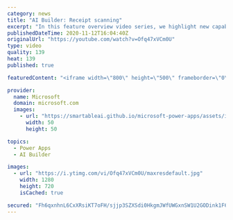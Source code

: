 ```yaml
---
category: news
title: "AI Builder: Receipt scanning"
excerpt: "In this feature overview video series, we highlight new capabilities included in the latest update to AI Builder.  Receipt scanning is a new AI Builder feature that processes receipts to identify and extract information. The AI model identifies receipt data, merchant information, total price, and taxes"
publishedDateTime: 2020-11-12T16:04:40Z
originalUrl: "https://youtube.com/watch?v=Ofq47xVCm0U"
type: video
quality: 139
heat: 139
published: true

featuredContent: "<iframe width=\"800\" height=\"500\" frameborder=\"0\" src=\"https://www.youtube.com/embed/Ofq47xVCm0U\" allow=\"accelerometer; autoplay; encrypted-media; gyroscope; picture-in-picture\" allowfullscreen></iframe>"

provider:
  name: Microsoft
  domain: microsoft.com
  images:
    - url: "https://smartableai.github.io/microsoft-power-apps/assets/images/organizations/microsoft.com-50x50.jpg"
      width: 50
      height: 50

topics:
  - Power Apps
  - AI Builder

images:
  - url: "https://i.ytimg.com/vi/Ofq47xVCm0U/maxresdefault.jpg"
    width: 1280
    height: 720
    isCached: true

secured: "Fh6qxnhnL6CxXRsiKT7oFH/sjjp3SZXSdi0HkgmJWfUWGxnSW1U2GODink1F6spWXFAAtEeT2N8mkdkc7sIe+UmhiOsRtT03KQSHpSTCEdLSk6nUEzrLGkmGgnPCR1Fz7nr7+9xfzVP+y6ubUmHW7AzdgzWEiIobAz52JE/Cw8IBDHw00K4UCch0cpU9N3GxgCBNiWjRAr/MVR4SjRsQoT1naN+fOA8xLejiSJ0nEhiAj/N1CyptO1VqATi1fhDW9Mx3yTBIHxO2kl+KcyoAje4iN8w3uSaulfhIMH+cfDnUipMWvmvWrtVtaZ4kqAm71ej+1U+a2hPbllF45dBU/vSVB7gvghgUlQ3M0lsb33G3l7Xj8TZYAk5p1lgdD2jg/GyAOJ1iLg8uaRWsLSAqzq6lGE44c0U08i7Qp32bZ7S850MjDhlRjyZ16SU9pWEb;Ob/QCfRM+7RVG2VSGrzdRg=="
---
```


